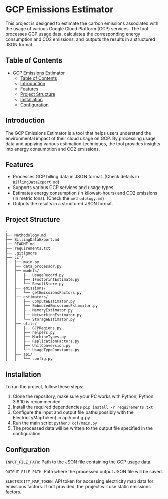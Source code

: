 # GCP Emissions Estimator

This project is designed to estimate the carbon emissions associated with the usage of various Google Cloud Platform (GCP) services. The tool processes GCP usage data, calculates the corresponding energy consumption and CO2 emissions, and outputs the results in a structured JSON format. 

## Table of Contents

- [GCP Emissions Estimator](#gcp-emissions-estimator)
  - [Table of Contents](#table-of-contents)
  - [Introduction](#introduction)
  - [Features](#features)
  - [Project Structure](#project-structure)
  - [Installation](#installation)
  - [Configuration](#configuration)


## Introduction

The GCP Emissions Estimator is a tool that helps users understand the environmental impact of their cloud usage on GCP. By processing usage data and applying various estimation techniques, the tool provides insights into energy consumption and CO2 emissions.

## Features

- Processes GCP billing data in JSON format. (Check details in `BillingDataExport.md`)
- Supports various GCP services and usage types.
- Estimates energy consumption (in kilowatt-hours) and CO2 emissions (in metric tons). (Check the `methodology.md`)
- Outputs the results in a structured JSON format.

## Project Structure
```plaintext
.
├── Methodology.md
├── BillingDataExport.md
├── README.md
├── requirements.txt
├── .gitignore
├── ccf/
│   ├── main.py
│   ├── data_processor.py
│   ├── models/
│   │   ├── UsageRecord.py
│   │   ├── IFootprintEstimate.py
│   │   └── ResultStore.py
│   ├── emissions/
│   │   └── getEmissionsFactors.py
│   ├── estimators/
│   │   ├── ComputeEstimator.py
│   │   ├── EmbodiedEmissionsEstimator.py
│   │   ├── MemoryEstimator.py
│   │   ├── NetworkingEstimator.py
│   │   └── StorageEstimator.py
│   ├── utils/
│   │   ├── GCPRegions.py
│   │   ├── helpers.py
│   │   ├── MachineTypes.py
│   │   ├── ReplicationFactors.py
│   │   ├── UnitConversion.py
│   │   └── UsageTypeConstants.py
│   ├── api/
│   │   └── config.py
```

## Installation

To run the project, follow these steps:

1. Clone the repository, make sure your PC works with Python, Python 3.8.10 is recommended
2. Install the required dependencies
`pip install -r requirements.txt`
3. Configure the input and output file paths(possibly with the ElectricityMapToken) in api/config.py
4. Run the main script
`python3 ccf/main.py`
5. The processed data will be written to the output file specified in the configuration

## Configuration
`INPUT_FILE_PATH`: Path to the JSON file containing the GCP usage data.

`OUTPUT_FILE_PATH`: Path where the processed output JSON file will be saved.

`ELECTRICITY_MAP_TOKEN`: API token for accessing electricity map data for emissions factors. If not provided, the project will use static emissions factors.
